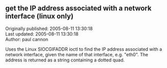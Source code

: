 ## get the IP address associated with a network interface (linux only)  
Originally published: 2005-08-11 13:30:18  
Last updated: 2005-08-11 13:30:18  
Author: paul cannon  
  
Uses the Linux SIOCGIFADDR ioctl to find the IP address associated with a network interface, given the name of that interface, e.g. "eth0".  The address is returned as a string containing a dotted quad.